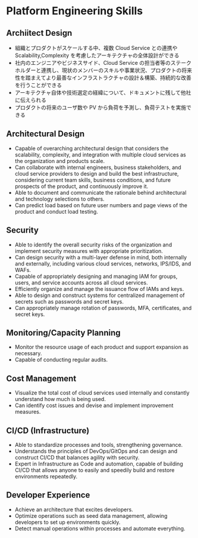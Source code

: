 # Platform Engineering Skills

## Archiitect Design

- 組織とプロダクトがスケールする中、複数 Cloud Service との連携や Scalability,Complexity を考慮したアーキテクチャの全体設計ができる
- 社内のエンジニアやビジネスサイド、Cloud Service の担当者等のステークホルダーと連携し、現状のメンバーのスキルや事業状況、プロダクトの将来性を踏まえてより最善なインフラストラクチャの設計＆構築、持続的な改善を行うことができる
- アーキテクチャ自体や技術選定の経緯について、ドキュメントに残して他社に伝えられる
- プロダクトの将来のユーザ数や PV から負荷を予測し、負荷テストを実施できる

## Architectural Design

- Capable of overarching architectural design that considers the scalability, complexity, and integration with multiple cloud services as the organization and products scale.
- Can collaborate with internal engineers, business stakeholders, and cloud service providers to design and build the best infrastructure, considering current team skills, business conditions, and future prospects of the product, and continuously improve it.
- Able to document and communicate the rationale behind architectural and technology selections to others.
- Can predict load based on future user numbers and page views of the product and conduct load testing.

## Security

- Able to identify the overall security risks of the organization and implement security measures with appropriate prioritization.
- Can design security with a multi-layer defense in mind, both internally and externally, including various cloud services, networks, IPS/IDS, and WAFs.
- Capable of appropriately designing and managing IAM for groups, users, and service accounts across all cloud services.
- Efficiently organize and manage the issuance flow of IAMs and keys.
- Able to design and construct systems for centralized management of secrets such as passwords and secret keys.
- Can appropriately manage rotation of passwords, MFA, certificates, and secret keys.


## Monitoring/Capacity Planning

- Monitor the resource usage of each product and support expansion as necessary.
- Capable of conducting regular audits.


## Cost Management

- Visualize the total cost of cloud services used internally and constantly understand how much is being used.
- Can identify cost issues and devise and implement improvement measures.

## CI/CD (Infrastructure)

- Able to standardize processes and tools, strengthening governance.
- Understands the principles of DevOps/GitOps and can design and construct CI/CD that balances agility with security.
- Expert in Infrastructure as Code and automation, capable of building CI/CD that allows anyone to easily and speedily build and restore environments repeatedly.

## Developer Experience

- Achieve an architecture that excites developers.
- Optimize operations such as seed data management, allowing developers to set up environments quickly.
- Detect manual operations within processes and automate everything.
